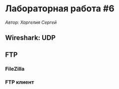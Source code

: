 # Лабораторная работа #6
*Автор: Харгелия Сергей*

## Wireshark: UDP

## FTP

### FileZilla

### FTP клиент